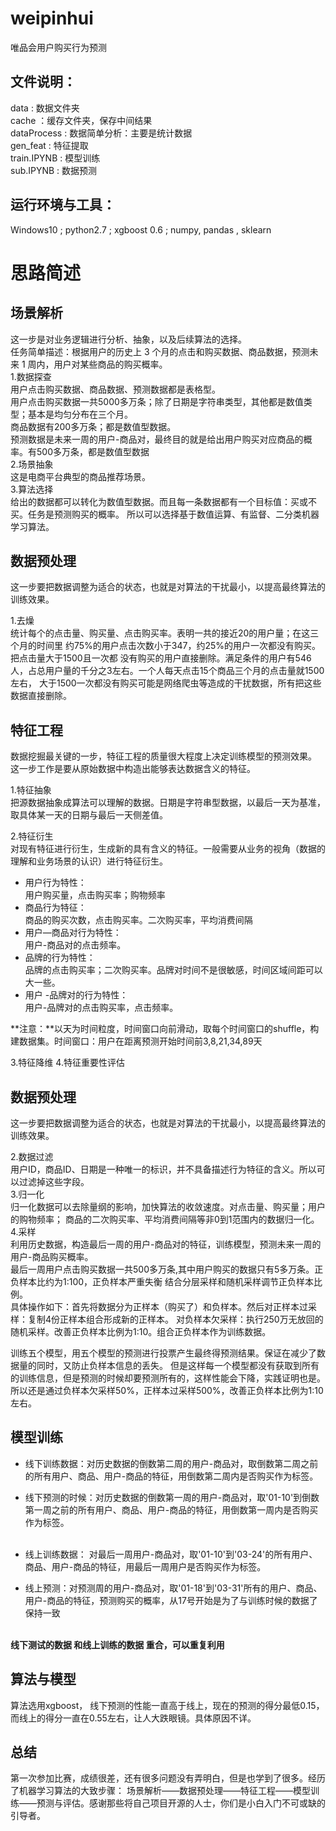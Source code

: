 # weipinhui
唯品会用户购买行为预测

文件说明：
---
data : 数据文件夹 <br>
cache ：缓存文件夹，保存中间结果 <br>
dataProcess : 数据简单分析：主要是统计数据 <br>
gen_feat : 特征提取 <br>
train.IPYNB  : 模型训练 <br>
sub.IPYNB : 数据预测 <br>

运行环境与工具：
---
Windows10 ;
python2.7 ;
xgboost 0.6 ;
numpy, pandas , sklearn 
<br>

# 思路简述

场景解析
---
这一步是对业务逻辑进行分析、抽象，以及后续算法的选择。<br>
任务简单描述：根据用户的历史上 3 个月的点击和购买数据、商品数据，预测未来 1 周内，用户对某些商品的购买概率。<br>
1.数据探查 <br>
用户点击购买数据、商品数据、预测数据都是表格型。<br>
用户点击购买数据一共5000多万条；除了日期是字符串类型，其他都是数值类型；基本是均匀分布在三个月。<br>
商品数据有200多万条；都是数值型数据。<br>
预测数据是未来一周的用户-商品对，最终目的就是给出用户购买对应商品的概率。有500多万条，都是数值型数据<br>
2.场景抽象 <br>
这是电商平台典型的商品推荐场景。<br>
3.算法选择 <br>
给出的数据都可以转化为数值型数据。而且每一条数据都有一个目标值：买或不买。任务是预测购买的概率。
所以可以选择基于数值运算、有监督、二分类机器学习算法。

数据预处理
---
这一步要把数据调整为适合的状态，也就是对算法的干扰最小，以提高最终算法的训练效果。<br>
  
  1.去燥<br>
  统计每个的点击量、购买量、点击购买率。表明一共的接近20的用户量；在这三个月的时间里
  约75%的用户点击次数小于347，约25%的用户一次都没有购买。把点击量大于1500且一次都
  没有购买的用户直接删除。满足条件的用户有546人，占总用户量的千分之3左右。一个人每天点击15个商品三个月的点击量就1500左右，
  大于1500一次都没有购买可能是网络爬虫等造成的干扰数据，所有把这些数据直接删除。<br>

特征工程
---
数据挖掘最关键的一步，特征工程的质量很大程度上决定训练模型的预测效果。<br>
这一步工作是要从原始数据中构造出能够表达数据含义的特征。<br>

1.特征抽象<br>
把源数据抽象成算法可以理解的数据。日期是字符串型数据，以最后一天为基准，取具体某一天的日期与最后一天侧差值。<br>

2.特征衍生<br>
对现有特征进行衍生，生成新的具有含义的特征。一般需要从业务的视角（数据的理解和业务场景的认识）进行特征衍生。<br>

 - 用户行为特性：<br>
 用户购买量，点击购买率；购物频率
 - 商品行为特征：<br>
 商品的购买次数，点击购买率。二次购买率，平均消费间隔
 - 用户—商品对行为特性：<br>
 用户-商品对的点击频率。
 - 品牌的行为特性： <br>
 品牌的点击购买率；二次购买率。品牌对时间不是很敏感，时间区域间距可以大一些。
 - 用户 -品牌对的行为特性：<br>
 用户-品牌对的点击购买率，点击频率。<br>

 **注意：**以天为时间粒度，时间窗口向前滑动，取每个时间窗口的shuffle，构建数据集。时间窗口：用户在距离预测开始时间前3,8,21,34,89天 <br>
 
3.特征降维
4.特征重要性评估 


数据预处理
---
这一步要把数据调整为适合的状态，也就是对算法的干扰最小，以提高最终算法的训练效果。<br>
  
  2.数据过滤<br>
  用户ID，商品ID、日期是一种唯一的标识，并不具备描述行为特征的含义。所以可以过滤掉这些字段。<br>
  3.归一化<br>
  归一化数据可以去除量纲的影响，加快算法的收敛速度。对点击量、购买量；用户的购物频率；
  商品的二次购买率、平均消费间隔等非0到1范围内的数据归一化。<br>
  4.采样<br>
  利用历史数据，构造最后一周的用户-商品对的特征，训练模型，预测未来一周的用户-商品购买概率。<br>
  最后一周用户点击购买数据一共500多万条,其中用户购买的数据只有5多万条。正负样本比约为1:100，正负样本严重失衡
  结合分层采样和随机采样调节正负样本比例。<br>
  具体操作如下：首先将数据分为正样本（购买了）和负样本。然后对正样本过采样：复制4份正样本组合形成新的正样本。
  对负样本欠采样：执行250万无放回的随机采样。改善正负样本比例为1:10。组合正负样本作为训练数据。<br>
  
  训练五个模型，用五个模型的预测进行投票产生最终得预测结果。保证在减少了数据量的同时，又防止负样本信息的丢失。
  但是这样每一个模型都没有获取到所有的训练信息，但是预测的时候却要预测所有的，这样性能会下降，实践证明也是。
  所以还是通过负样本欠采样50%，正样本过采样500%，改善正负样本比例为1:10左右。

  
 
模型训练
---
- 线下训练数据：对历史数据的倒数第二周的用户-商品对，取倒数第二周之前的所有用户、商品、用户-商品的特征，用倒数第二周内是否购买作为标签。 <br>
- 线下预测的时候：对历史数据的倒数第一周的用户-商品对，取'01-10'到倒数第一周之前的所有用户、商品、用户-商品的特征，用倒数第一周内是否购买作为标签。 <br><br>

- 线上训练数据： 对最后一周用户-商品对，取'01-10'到'03-24'的所有用户、商品、用户-商品的特征，用最后一周用户是否购买作为标签。 <br>
- 线上预测：对预测周的用户-商品对，取'01-18'到'03-31'所有的用户、商品、用户-商品的特征，预测购买的概率，从17号开始是为了与训练时候的数据了保持一致 <br><br>

**线下测试的数据 和线上训练的数据 重合，可以重复利用**

算法与模型
---
算法选用xgboost， 线下预测的性能一直高于线上，现在的预测的得分最低0.15，而线上的得分一直在0.55左右，让人大跌眼镜。具体原因不详。

总结
---
第一次参加比赛，成绩很差，还有很多问题没有弄明白，但是也学到了很多。经历了机器学习算法的大致步骤：
场景解析——数据预处理——特征工程——模型训练——预测与评估。感谢那些将自己项目开源的人士，你们是小白入门不可或缺的引导者。


